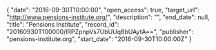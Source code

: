 {
  "date": "2016-09-30T10:00:00", 
  "open_access": true, 
  "target_url": "http://www.pensions-institute.org/", 
  "description": "", 
  "end_date": null, 
  "title": "Pensions Institute", 
  "record_id": "20160930T100000/lRPZpnpVs7UbUUq8bUAytA==", 
  "publisher": "pensions-institute.org", 
  "start_date": "2016-09-30T10:00:00Z"
}

